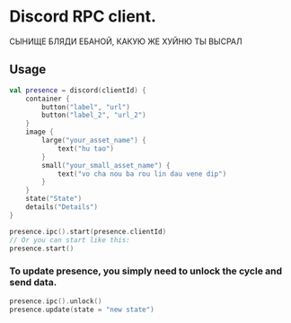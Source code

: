 # Discord RPC client.

СЫНИЩЕ БЛЯДИ ЕБАНОЙ, КАКУЮ ЖЕ ХУЙНЮ ТЫ ВЫСРАЛ
## Usage
```kotlin
val presence = discord(clientId) {
    container {
        button("label", "url")
        button("label_2", "url_2")
    }
    image {
        large("your_asset_name") {
            text("hu tao")
        }
        small("your_small_asset_name") {
            text("vo cha nou ba rou lin dau vene dip")
        }
    }
    state("State")
    details("Details")
}

presence.ipc().start(presence.clientId)
// Or you can start like this:
presence.start()
```

### To update presence, you simply need to unlock the cycle and send data.
```kotlin
presence.ipc().unlock()
presence.update(state = "new state")
```
